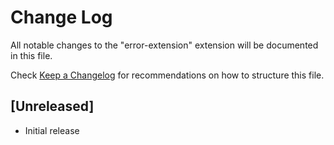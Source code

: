 # Change Log

All notable changes to the "error-extension" extension will be documented in this file.

Check [Keep a Changelog](http://keepachangelog.com/) for recommendations on how to structure this file.

## [Unreleased]

- Initial release
